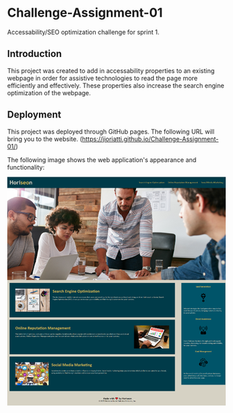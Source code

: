 # Challenge-Assignment-01
Accessability/SEO optimization challenge for sprint 1.

## Introduction

This project was created to add in accessability properties to an existing webpage in order for assistive technologies to read the page more efficiently and effectively.
These properties also increase the search engine optimization of the webpage.

## Deployment

This project was deployed through GitHub pages. The following URL will bring you to the website. (https://jioriatti.github.io/Challenge-Assignment-01/)

The following image shows the web application's appearance and functionality:

![The Horiseon webpage includes a navigation bar, a header image, and cards with text and images at the bottom of the page.](./Screenshot.png)